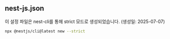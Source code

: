 ## nest-js.json
이 설정 파일은 nest-cli를 통헤 strict 모드로 생성되었습니다. (생성일: 2025-07-07)
```bash
npx @nestjs/cli@latest new --strict
```
